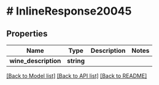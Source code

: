 # # InlineResponse20045

## Properties

Name | Type | Description | Notes
------------ | ------------- | ------------- | -------------
**wine_description** | **string** |  | 

[[Back to Model list]](../../README.md#documentation-for-models) [[Back to API list]](../../README.md#documentation-for-api-endpoints) [[Back to README]](../../README.md)


